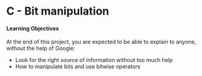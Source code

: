 # C - Bit manipulation

#### Learning Objectives
At the end of this project, you are expected to be able to explain to anyone, without the help of Google:

 - Look for the right source of information without too much help
 - How to manipulate bits and use bitwise operators